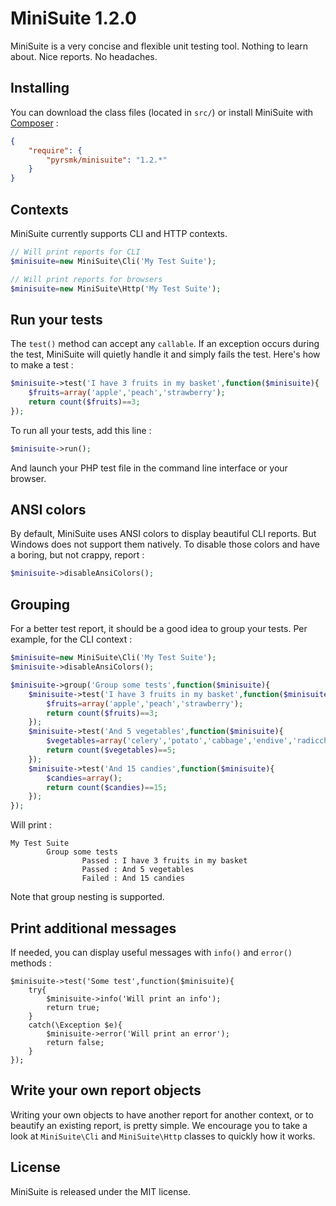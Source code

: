 MiniSuite 1.2.0
===============

MiniSuite is a very concise and flexible unit testing tool.
Nothing to learn about.
Nice reports.
No headaches.

Installing
----------

You can download the class files (located in `src/`) or install MiniSuite with [Composer](https://getcomposer.org/) :

```json
{
    "require": {
        "pyrsmk/minisuite": "1.2.*"
    }
}
```

Contexts
--------

MiniSuite currently supports CLI and HTTP contexts.

```php
// Will print reports for CLI
$minisuite=new MiniSuite\Cli('My Test Suite');
```

```php
// Will print reports for browsers
$minisuite=new MiniSuite\Http('My Test Suite');
```

Run your tests
--------------

The `test()` method can accept any `callable`. If an exception occurs during the test, MiniSuite will quietly handle it and simply fails the test. Here's how to make a test :

```php
$minisuite->test('I have 3 fruits in my basket',function($minisuite){
    $fruits=array('apple','peach','strawberry');
    return count($fruits)==3;
});
```

To run all your tests, add this line :

```php
$minisuite->run();
```

And launch your PHP test file in the command line interface or your browser.

ANSI colors
-----------

By default, MiniSuite uses ANSI colors to display beautiful CLI reports. But Windows does not support them natively. To disable those colors and have a boring, but not crappy, report :

```php
$minisuite->disableAnsiColors();
```

Grouping
--------

For a better test report, it should be a good idea to group your tests. Per example, for the CLI context :

```php
$minisuite=new MiniSuite\Cli('My Test Suite');
$minisuite->disableAnsiColors();

$minisuite->group('Group some tests',function($minisuite){
    $minisuite->test('I have 3 fruits in my basket',function($minisuite){
        $fruits=array('apple','peach','strawberry');
        return count($fruits)==3;
    });
    $minisuite->test('And 5 vegetables',function($minisuite){
        $vegetables=array('celery','potato','cabbage','endive','radicchio');
        return count($vegetables)==5;
    });
    $minisuite->test('And 15 candies',function($minisuite){
        $candies=array();
        return count($candies)==15;
    });
});
```

Will print :

```shell
My Test Suite
        Group some tests
                Passed : I have 3 fruits in my basket
                Passed : And 5 vegetables
                Failed : And 15 candies
```

Note that group nesting is supported.

Print additional messages
-------------------------

If needed, you can display useful messages with `info()` and `error()` methods :

```
$minisuite->test('Some test',function($minisuite){
    try{
        $minisuite->info('Will print an info');
        return true;
    }
    catch(\Exception $e){
        $minisuite->error('Will print an error');
        return false;
    }
});
```

Write your own report objects
-----------------------------

Writing your own objects to have another report for another context, or to beautify an existing report, is pretty simple. We encourage you to take a look at `MiniSuite\Cli` and `MiniSuite\Http` classes to quickly how it works.

License
-------

MiniSuite is released under the MIT license.
